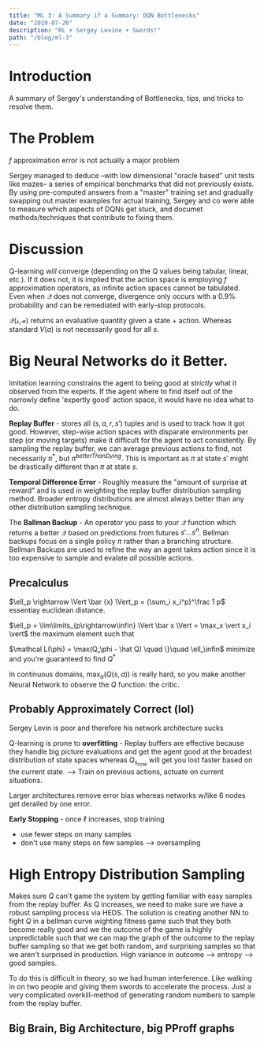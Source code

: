 ```yaml
---
title: "ML 3: A Summary if a Summary: DQN Bottlenecks"
date: "2019-07-26"
description: "RL + Sergey Levine + Swords!"
path: "/blog/ml-3"
---
```



# Introduction
A summary of Sergey's understanding of Bottlenecks, tips, and tricks to resolve them.

# The Problem
$f$ approximation error is not actually a major problem

Sergey managed to deduce –with low dimensional "oracle based" unit tests like mazes– a series of empirical benchmarks that did not previously exists.  By using pre-computed answers from a "master" training set and gradually swapping out master examples for actual training, Sergey and co were able to measure which aspects of DQNs get stuck, and documet methods/techniques that contribute to fixing them.

# Discussion
Q-learning _will_ converge (depending on the Q values being tabular, linear, etc.).  If it does not, it is implied that the action space is employing $f$ approximation operators, as infinite action spaces cannot be tabulated.  Even when $\mathcal Q$ does not converge, divergence only occurs with a 0.9% probability and can be remediated with early-stop protocols.

$\mathcal {Q(s,a)}$ returns an evaluative quantity given a state + action. Whereas standard $V(a)$ is not necessarily good for all $s$.

# Big Neural Networks do it Better.

Imitation learning constrains the agent to being good at _strictly_ what it observed from the experts.  If the agent where to find itself out of the narrowly define 'expertly good' action space, it would have no idea what to do.

**Replay Buffer** - stores all $(s, a, r, s')$ tuples and is used to track how it got good.  However, step-wise action spaces with disparate environments per step (or moving targets) make it difficult for the agent to act consistently.  By sampling the replay buffer, we can average previous actions to find, not necessarily $\pi^*$, but $\pi^{betterThanDying}$. This is important as $\pi$ at state $s'$ might be drastically different than $\pi$ at state $s$.

**Temporal Difference Error** - Roughly measure the "amount of surprise at reward" and is used in weighting the replay buffer distribution sampling method.  Broader entropy distributions are almost always better than any other distribution sampling technique.

The **Ballman Backup** - An operator you pass to your $\mathcal Q$ function which returns a better $\mathcal Q$ based on predictions from futures $s'...s^n$.  Bellman backups focus on a single policy $\pi$ rather than a branching structure.  Bellman Backups are used to refine the way an agent takes action since it is too expensive to sample and evalate _all_ possible actions.

## Precalculus

$\ell_p \rightarrow \Vert \bar {x} \Vert_p = (\sum_i x_i^p)^\frac 1 p$ essentiay euclidean distance.

$\ell_p = \lim\limits_{p\rightarrow\infin} \Vert \bar x \Vert = \max_x \vert x_i \vert$ the maximum element such that

$\mathcal L(\phi) = \max(Q_\phi - \hat Q) \quad \}\quad \ell_\infin$  minimize and you're guaranteed to find $Q^*$

In continuous domains, $\max_a(Q(s,a))$ is really hard, so you make another Neural Network to observe the $Q$ function: the critic.

## Probably Approximately Correct (lol)

Sergey Levin is poor and therefore his network architecture sucks

Q-learning is prone to **overfitting** - Replay buffers are effective because they handle big picture evaluations and get the agent good at the broadest distribution of state spaces whereas $Q_{s_{now}}$ will get you lost faster based on the current state. --> Train on previous actions, actuate on current situations.

Larger architectures remove error bias whereas networks w/like 6 nodes get derailed by one error.

**Early Stopping** - once $\ell$ increases, stop training
 - use fewer steps on many samples
 - don't use many steps on few samples --> oversampling

# High Entropy Distribution Sampling

Makes sure $Q$ can't game the system by getting familiar with easy samples from the replay buffer.  As Q increases, we need to make sure we have a robust sampling process via HEDS.  The solution is creating another NN to fight $Q$ in a bellman curve wighting fitness game such that they both become really good and we the outcome of the game is highly unpredictable such that we can map the graph of the outcome to the replay buffer sampling so that we get both random, and surprising samples so that we aren't surprised in production.  High variance in outcome --> entropy --> good samples.

To do this is difficult in theory, so we had human interference.  Like walking in on two people and giving them swords to accelerate the process.  Just a very complicated overkill-method of generating random numbers to sample from the replay buffer.

## Big Brain, Big Architecture, big PProff graphs
